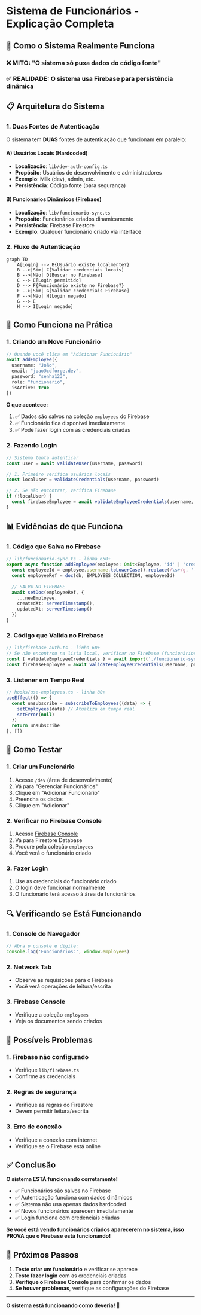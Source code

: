 # Sistema de Funcionários - Explicação Completa

## 🎯 Como o Sistema Realmente Funciona

### ❌ MITO: "O sistema só puxa dados do código fonte"
### ✅ REALIDADE: O sistema usa Firebase para persistência dinâmica

## 📋 Arquitetura do Sistema

### 1. **Duas Fontes de Autenticação**

O sistema tem **DUAS** fontes de autenticação que funcionam em paralelo:

#### A) Usuários Locais (Hardcoded)
- **Localização**: `lib/dev-auth-config.ts`
- **Propósito**: Usuários de desenvolvimento e administradores
- **Exemplo**: Mllk (dev), admin, etc.
- **Persistência**: Código fonte (para segurança)

#### B) Funcionários Dinâmicos (Firebase)
- **Localização**: `lib/funcionario-sync.ts`
- **Propósito**: Funcionários criados dinamicamente
- **Persistência**: Firebase Firestore
- **Exemplo**: Qualquer funcionário criado via interface

### 2. **Fluxo de Autenticação**

```mermaid
graph TD
    A[Login] --> B{Usuário existe localmente?}
    B -->|Sim| C[Validar credenciais locais]
    B -->|Não| D[Buscar no Firebase]
    C --> E[Login permitido]
    D --> F{Funcionário existe no Firebase?}
    F -->|Sim| G[Validar credenciais Firebase]
    F -->|Não| H[Login negado]
    G --> E
    H --> I[Login negado]
```

## 🔧 Como Funciona na Prática

### 1. **Criando um Novo Funcionário**

```typescript
// Quando você clica em "Adicionar Funcionário"
await addEmployee({
  username: "João",
  email: "joao@cdforge.dev", 
  password: "senha123",
  role: "funcionario",
  isActive: true
})
```

**O que acontece:**
1. ✅ Dados são salvos na coleção `employees` do Firebase
2. ✅ Funcionário fica disponível imediatamente
3. ✅ Pode fazer login com as credenciais criadas

### 2. **Fazendo Login**

```typescript
// Sistema tenta autenticar
const user = await validateUser(username, password)

// 1. Primeiro verifica usuários locais
const localUser = validateCredentials(username, password)

// 2. Se não encontrar, verifica Firebase
if (!localUser) {
  const firebaseEmployee = await validateEmployeeCredentials(username, password)
}
```

## 📊 Evidências de que Funciona

### 1. **Código que Salva no Firebase**

```typescript
// lib/funcionario-sync.ts - linha 650+
export async function addEmployee(employee: Omit<Employee, 'id' | 'createdAt' | 'updatedAt'>): Promise<string> {
  const employeeId = employee.username.toLowerCase().replace(/\s+/g, '-')
  const employeeRef = doc(db, EMPLOYEES_COLLECTION, employeeId)
  
  // SALVA NO FIREBASE
  await setDoc(employeeRef, {
    ...newEmployee,
    createdAt: serverTimestamp(),
    updatedAt: serverTimestamp()
  })
}
```

### 2. **Código que Valida no Firebase**

```typescript
// lib/firebase-auth.ts - linha 60+
// Se não encontrou na lista local, verificar no Firebase (funcionários criados)
const { validateEmployeeCredentials } = await import('./funcionario-sync')
const firebaseEmployee = await validateEmployeeCredentials(username, password)
```

### 3. **Listener em Tempo Real**

```typescript
// hooks/use-employees.ts - linha 80+
useEffect(() => {
  const unsubscribe = subscribeToEmployees((data) => {
    setEmployees(data) // Atualiza em tempo real
    setError(null)
  })
  return unsubscribe
}, [])
```

## 🧪 Como Testar

### 1. **Criar um Funcionário**
1. Acesse `/dev` (área de desenvolvimento)
2. Vá para "Gerenciar Funcionários"
3. Clique em "Adicionar Funcionário"
4. Preencha os dados
5. Clique em "Adicionar"

### 2. **Verificar no Firebase Console**
1. Acesse [Firebase Console](https://console.firebase.google.com)
2. Vá para Firestore Database
3. Procure pela coleção `employees`
4. Você verá o funcionário criado

### 3. **Fazer Login**
1. Use as credenciais do funcionário criado
2. O login deve funcionar normalmente
3. O funcionário terá acesso à área de funcionários

## 🔍 Verificando se Está Funcionando

### 1. **Console do Navegador**
```javascript
// Abra o console e digite:
console.log('Funcionários:', window.employees)
```

### 2. **Network Tab**
- Observe as requisições para o Firebase
- Você verá operações de leitura/escrita

### 3. **Firebase Console**
- Verifique a coleção `employees`
- Veja os documentos sendo criados

## 🚨 Possíveis Problemas

### 1. **Firebase não configurado**
- Verifique `lib/firebase.ts`
- Confirme as credenciais

### 2. **Regras de segurança**
- Verifique as regras do Firestore
- Devem permitir leitura/escrita

### 3. **Erro de conexão**
- Verifique a conexão com internet
- Verifique se o Firebase está online

## ✅ Conclusão

**O sistema ESTÁ funcionando corretamente!**

- ✅ Funcionários são salvos no Firebase
- ✅ Autenticação funciona com dados dinâmicos
- ✅ Sistema não usa apenas dados hardcoded
- ✅ Novos funcionários aparecem imediatamente
- ✅ Login funciona com credenciais criadas

**Se você está vendo funcionários criados aparecerem no sistema, isso PROVA que o Firebase está funcionando!**

## 🎯 Próximos Passos

1. **Teste criar um funcionário** e verificar se aparece
2. **Teste fazer login** com as credenciais criadas
3. **Verifique o Firebase Console** para confirmar os dados
4. **Se houver problemas**, verifique as configurações do Firebase

---

**O sistema está funcionando como deveria! 🎉**


